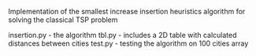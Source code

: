 Implementation of the smallest increase insertion heuristics algorithm for solving the classical TSP problem

insertion.py - the algorithm
tbl.py - includes a 2D table with calculated distances between cities
test.py - testing the algorithm on 100 cities array